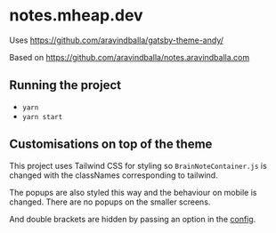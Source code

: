 # notes.mheap.dev

Uses https://github.com/aravindballa/gatsby-theme-andy/

Based on https://github.com/aravindballa/notes.aravindballa.com

## Running the project

- `yarn`
- `yarn start`

## Customisations on top of the theme

This project uses Tailwind CSS for styling so `BrainNoteContainer.js` is changed with the classNames corresponding to tailwind.

The popups are also styled this way and the behaviour on mobile is changed. There are no popups on the smaller screens.

And double brackets are hidden by passing an option in the [config](https://github.com/aravindballa/notes.aravindballa.com/blob/0d98c1bdc9b82ee83a6e5af546f0d93afe0f435d/gatsby-config.js#L9).
